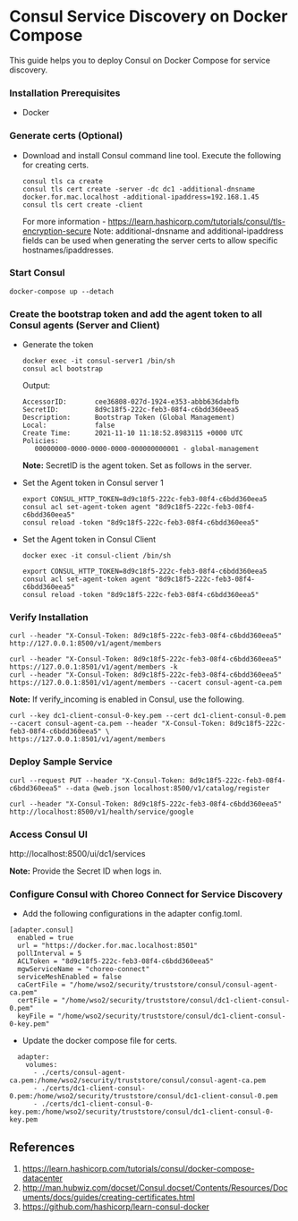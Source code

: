 # Consul Service Discovery on Docker Compose

This guide helps you to deploy Consul on Docker Compose for service discovery.

### Installation Prerequisites

- Docker

### Generate certs (Optional)

- Download and install Consul command line tool. Execute the following for creating certs.

   ```
   consul tls ca create
   consul tls cert create -server -dc dc1 -additional-dnsname docker.for.mac.localhost -additional-ipaddress=192.168.1.45
   consul tls cert create -client 
   ```
   For more information - https://learn.hashicorp.com/tutorials/consul/tls-encryption-secure
   Note: additional-dnsname and additional-ipaddress fields can be used when generating the server certs to allow specific hostnames/ipaddresses.

### Start Consul

```
docker-compose up --detach
```

### Create the bootstrap token and add the agent token to all Consul agents (Server and Client)

- Generate the token
   ```
   docker exec -it consul-server1 /bin/sh
   consul acl bootstrap
   ```

   Output:
   ```
   AccessorID:       cee36808-027d-1924-e353-abbb636dabfb
   SecretID:         8d9c18f5-222c-feb3-08f4-c6bdd360eea5
   Description:      Bootstrap Token (Global Management)
   Local:            false
   Create Time:      2021-11-10 11:18:52.8983115 +0000 UTC
   Policies:
      00000000-0000-0000-0000-000000000001 - global-management
   ```

   **Note:** SecretID is the agent token. Set as follows in the server.

- Set the Agent token in Consul server 1

   ```
   export CONSUL_HTTP_TOKEN=8d9c18f5-222c-feb3-08f4-c6bdd360eea5
   consul acl set-agent-token agent "8d9c18f5-222c-feb3-08f4-c6bdd360eea5"
   consul reload -token "8d9c18f5-222c-feb3-08f4-c6bdd360eea5"
   ```

- Set the Agent token in Consul Client

   ```
   docker exec -it consul-client /bin/sh

   export CONSUL_HTTP_TOKEN=8d9c18f5-222c-feb3-08f4-c6bdd360eea5
   consul acl set-agent-token agent "8d9c18f5-222c-feb3-08f4-c6bdd360eea5"
   consul reload -token "8d9c18f5-222c-feb3-08f4-c6bdd360eea5"
   ```

### Verify Installation 

```
curl --header "X-Consul-Token: 8d9c18f5-222c-feb3-08f4-c6bdd360eea5" http://127.0.0.1:8500/v1/agent/members

curl --header "X-Consul-Token: 8d9c18f5-222c-feb3-08f4-c6bdd360eea5" https://127.0.0.1:8501/v1/agent/members -k
curl --header "X-Consul-Token: 8d9c18f5-222c-feb3-08f4-c6bdd360eea5" https://127.0.0.1:8501/v1/agent/members --cacert consul-agent-ca.pem
```

**Note:** If verify_incoming is enabled in Consul, use the following.

```
curl --key dc1-client-consul-0-key.pem --cert dc1-client-consul-0.pem --cacert consul-agent-ca.pem --header "X-Consul-Token: 8d9c18f5-222c-feb3-08f4-c6bdd360eea5" \
https://127.0.0.1:8501/v1/agent/members
```

### Deploy Sample Service

```
curl --request PUT --header "X-Consul-Token: 8d9c18f5-222c-feb3-08f4-c6bdd360eea5" --data @web.json localhost:8500/v1/catalog/register

curl --header "X-Consul-Token: 8d9c18f5-222c-feb3-08f4-c6bdd360eea5" http://localhost:8500/v1/health/service/google
```

### Access Consul UI

http://localhost:8500/ui/dc1/services

**Note:** Provide the Secret ID when logs in.


### Configure Consul with Choreo Connect for Service Discovery

- Add the following configurations in the adapter config.toml. 

```
[adapter.consul]
  enabled = true
  url = "https://docker.for.mac.localhost:8501"
  pollInterval = 5
  ACLToken = "8d9c18f5-222c-feb3-08f4-c6bdd360eea5"
  mgwServiceName = "choreo-connect"
  serviceMeshEnabled = false
  caCertFile = "/home/wso2/security/truststore/consul/consul-agent-ca.pem"
  certFile = "/home/wso2/security/truststore/consul/dc1-client-consul-0.pem"
  keyFile = "/home/wso2/security/truststore/consul/dc1-client-consul-0-key.pem"
```

- Update the docker compose file for certs.

```
  adapter:
    volumes:
      - ./certs/consul-agent-ca.pem:/home/wso2/security/truststore/consul/consul-agent-ca.pem
      - ./certs/dc1-client-consul-0.pem:/home/wso2/security/truststore/consul/dc1-client-consul-0.pem
      - ./certs/dc1-client-consul-0-key.pem:/home/wso2/security/truststore/consul/dc1-client-consul-0-key.pem
```


## References 

1. https://learn.hashicorp.com/tutorials/consul/docker-compose-datacenter
2. http://man.hubwiz.com/docset/Consul.docset/Contents/Resources/Documents/docs/guides/creating-certificates.html
3. https://github.com/hashicorp/learn-consul-docker